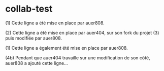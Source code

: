 # collab-test

(1) Cette ligne a été mise en place par auer808.

(2) Cette ligne a été mise en place par auer404, sur son fork du projet (3) puis modifiée par auer808.

(1) Cette ligne a également été mise en place par auer808.

(4b) Pendant que auer404 travaille sur une modification de son côté, auer808 a ajouté cette ligne...

